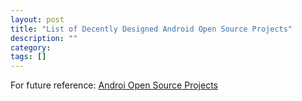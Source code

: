 ```yaml
---
layout: post
title: "List of Decently Designed Android Open Source Projects"
description: ""
category: 
tags: []
---
```



For future reference:
[Androi Open Source Projects](http://www.androiduipatterns.com/2012/01/hands-on-open-source-android-ui.html)



